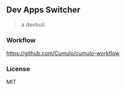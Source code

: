 
Dev Apps Switcher
------

> a devtool.

### Workflow

https://github.com/Cumulo/cumulo-workflow

### License

MIT
